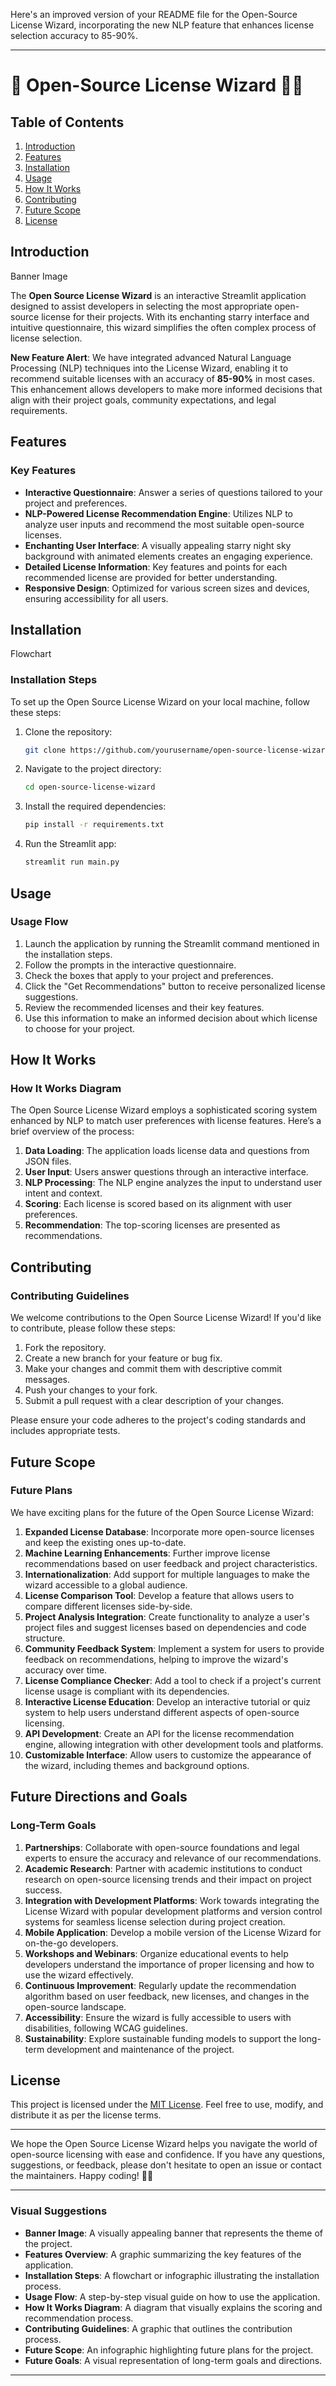 Here's an improved version of your README file for the Open-Source License Wizard, incorporating the new NLP feature that enhances license selection accuracy to 85-90%.

---

# 🔮 Open-Source License Wizard 🧙‍♂️

## Table of Contents
1. [Introduction](#introduction)
2. [Features](#features)
3. [Installation](#installation)
4. [Usage](#usage)
5. [How It Works](#how-it-works)
6. [Contributing](#contributing)
7. [Future Scope](#future-scope)
8. [License](#license)

## Introduction

Banner Image

The **Open Source License Wizard** is an interactive Streamlit application designed to assist developers in selecting the most appropriate open-source license for their projects. With its enchanting starry interface and intuitive questionnaire, this wizard simplifies the often complex process of license selection.

**New Feature Alert**: We have integrated advanced Natural Language Processing (NLP) techniques into the License Wizard, enabling it to recommend suitable licenses with an accuracy of **85-90%** in most cases. This enhancement allows developers to make more informed decisions that align with their project goals, community expectations, and legal requirements.

## Features

### Key Features

- **Interactive Questionnaire**: Answer a series of questions tailored to your project and preferences.
- **NLP-Powered License Recommendation Engine**: Utilizes NLP to analyze user inputs and recommend the most suitable open-source licenses.
- **Enchanting User Interface**: A visually appealing starry night sky background with animated elements creates an engaging experience.
- **Detailed License Information**: Key features and points for each recommended license are provided for better understanding.
- **Responsive Design**: Optimized for various screen sizes and devices, ensuring accessibility for all users.

## Installation

Flowchart

### Installation Steps

To set up the Open Source License Wizard on your local machine, follow these steps:

1. Clone the repository:
   ```bash
   git clone https://github.com/yourusername/open-source-license-wizard.git
   ```

2. Navigate to the project directory:
   ```bash
   cd open-source-license-wizard
   ```

3. Install the required dependencies:
   ```bash
   pip install -r requirements.txt
   ```

4. Run the Streamlit app:
   ```bash
   streamlit run main.py
   ```

## Usage

### Usage Flow

1. Launch the application by running the Streamlit command mentioned in the installation steps.
2. Follow the prompts in the interactive questionnaire.
3. Check the boxes that apply to your project and preferences.
4. Click the "Get Recommendations" button to receive personalized license suggestions.
5. Review the recommended licenses and their key features.
6. Use this information to make an informed decision about which license to choose for your project.

## How It Works

### How It Works Diagram

The Open Source License Wizard employs a sophisticated scoring system enhanced by NLP to match user preferences with license features. Here’s a brief overview of the process:

1. **Data Loading**: The application loads license data and questions from JSON files.
2. **User Input**: Users answer questions through an interactive interface.
3. **NLP Processing**: The NLP engine analyzes the input to understand user intent and context.
4. **Scoring**: Each license is scored based on its alignment with user preferences.
5. **Recommendation**: The top-scoring licenses are presented as recommendations.

## Contributing

### Contributing Guidelines

We welcome contributions to the Open Source License Wizard! If you'd like to contribute, please follow these steps:

1. Fork the repository.
2. Create a new branch for your feature or bug fix.
3. Make your changes and commit them with descriptive commit messages.
4. Push your changes to your fork.
5. Submit a pull request with a clear description of your changes.

Please ensure your code adheres to the project's coding standards and includes appropriate tests.

## Future Scope

### Future Plans

We have exciting plans for the future of the Open Source License Wizard:

1. **Expanded License Database**: Incorporate more open-source licenses and keep the existing ones up-to-date.
2. **Machine Learning Enhancements**: Further improve license recommendations based on user feedback and project characteristics.
3. **Internationalization**: Add support for multiple languages to make the wizard accessible to a global audience.
4. **License Comparison Tool**: Develop a feature that allows users to compare different licenses side-by-side.
5. **Project Analysis Integration**: Create functionality to analyze a user's project files and suggest licenses based on dependencies and code structure.
6. **Community Feedback System**: Implement a system for users to provide feedback on recommendations, helping to improve the wizard's accuracy over time.
7. **License Compliance Checker**: Add a tool to check if a project's current license usage is compliant with its dependencies.
8. **Interactive License Education**: Develop an interactive tutorial or quiz system to help users understand different aspects of open-source licensing.
9. **API Development**: Create an API for the license recommendation engine, allowing integration with other development tools and platforms.
10. **Customizable Interface**: Allow users to customize the appearance of the wizard, including themes and background options.

## Future Directions and Goals

### Long-Term Goals

1. **Partnerships**: Collaborate with open-source foundations and legal experts to ensure the accuracy and relevance of our recommendations.
2. **Academic Research**: Partner with academic institutions to conduct research on open-source licensing trends and their impact on project success.
3. **Integration with Development Platforms**: Work towards integrating the License Wizard with popular development platforms and version control systems for seamless license selection during project creation.
4. **Mobile Application**: Develop a mobile version of the License Wizard for on-the-go developers.
5. **Workshops and Webinars**: Organize educational events to help developers understand the importance of proper licensing and how to use the wizard effectively.
6. **Continuous Improvement**: Regularly update the recommendation algorithm based on user feedback, new licenses, and changes in the open-source landscape.
7. **Accessibility**: Ensure the wizard is fully accessible to users with disabilities, following WCAG guidelines.
8. **Sustainability**: Explore sustainable funding models to support the long-term development and maintenance of the project.

## License

This project is licensed under the [MIT License](LICENSE). Feel free to use, modify, and distribute it as per the license terms.

---

We hope the Open Source License Wizard helps you navigate the world of open-source licensing with ease and confidence. If you have any questions, suggestions, or feedback, please don't hesitate to open an issue or contact the maintainers. Happy coding! 🚀✨

---

### Visual Suggestions
- **Banner Image**: A visually appealing banner that represents the theme of the project.
- **Features Overview**: A graphic summarizing the key features of the application.
- **Installation Steps**: A flowchart or infographic illustrating the installation process.
- **Usage Flow**: A step-by-step visual guide on how to use the application.
- **How It Works Diagram**: A diagram that visually explains the scoring and recommendation process.
- **Contributing Guidelines**: A graphic that outlines the contribution process.
- **Future Scope**: An infographic highlighting future plans for the project.
- **Future Goals**: A visual representation of long-term goals and directions.

---
